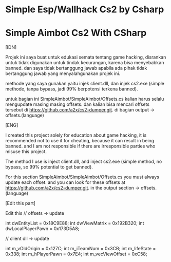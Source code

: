 # Simple Esp/Wallhack Cs2 by Csharp

# Simple Aimbot Cs2 With CSharp

[IDN]

Projek ini saya buat untuk edukasi semata tentang game hacking, disrankan untuk tidak digunakan untuk tindak kecurangan, karena bisa menyebabkan banned.
dan saya tidak bertanggung jawab apabila ada pihak tidak bertanggung jawab yang menyalahgunakan projek ini.

methode yang saya gunakan yaitu injek client.dll, dan injek cs2.exe (simple methode, tanpa bypass, jadi 99% berpotensi terkena banned).

untuk bagian ini SimpleAimbot/SimpleAimbot/Offsets.cs kalian harus selalu mengupdate masing masing offsets.
dan kalian bisa mencari offsets tersebut di https://github.com/a2x/cs2-dumper.git. di bagian output -> offsets.(language)



[ENG]

I created this project solely for education about game hacking, it is recommended not to use it for cheating, because it can result in being banned.
and I am not responsible if there are irresponsible parties who misuse this project.

The method I use is inject client.dll, and inject cs2.exe (simple method, no bypass, so 99% potential to get banned).

For this section SimpleAimbot/SimpleAimbot/Offsets.cs you must always update each offset.
and you can look for these offsets at https://github.com/a2x/cs2-dumper.git. in the output section -> offsets.(language)


[Edit this part]

Edit this // offsets -> update

int dwEntityList = 0x18C9E88;
int dwViewMatrix = 0x192B320;
int dwLocalPlayerPawn = 0x173D5A8;

// client dll -> update

int m_vOldOrigin = 0x127C;
int m_iTeamNum = 0x3CB;
int m_lifeState = 0x338;
int m_hPlayerPawn = 0x7E4;
int m_vecViewOffset = 0xC58;



